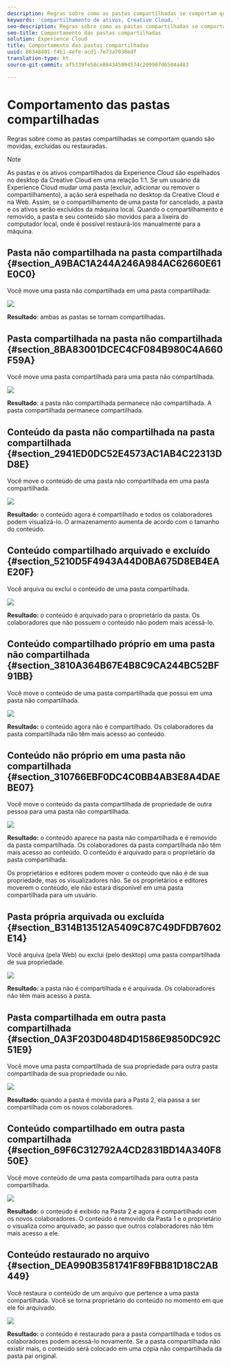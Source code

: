 ```yaml
---
description: Regras sobre como as pastas compartilhadas se comportam quando são movidas, excluídas ou restauradas.
keywords: 'compartilhamento de ativos, Creative Cloud, '
seo-description: Regras sobre como as pastas compartilhadas se comportam quando são movidas, excluídas ou restauradas.
seo-title: Comportamento das pastas compartilhadas
solution: Experience Cloud
title: Comportamento das pastas compartilhadas
uuid: 86348401-f4b1-4efe-acd1-7e73a7030edf
translation-type: ht
source-git-commit: af5339fe58ce884345804574c209907d6504a483

---
```



# Comportamento das pastas compartilhadas

Regras sobre como as pastas compartilhadas se comportam quando são movidas, excluídas ou restauradas.

>[!NOTE]
>
>As pastas e os ativos compartilhados da Experience Cloud são espelhados no desktop da Creative Cloud em uma relação 1:1. Se um usuário da Experience Cloud mudar uma pasta (excluir, adicionar ou remover o compartilhamento), a ação será espelhada no desktop da Creative Cloud e na Web. Assim, se o compartilhamento de uma pasta for cancelado, a pasta e os ativos serão excluídos da máquina local. Quando o compartilhamento é removido, a pasta e seu conteúdo são movidos para a lixeira do computador local, onde é possível restaurá-los manualmente para a máquina.

## Pasta não compartilhada na pasta compartilhada {#section_A9BAC1A244A246A984AC62660E61E0C0}

Você move uma pasta não compartilhada em uma pasta compartilhada:

![](assets/01_assets_move.png)

**Resultado**: ambas as pastas se tornam compartilhadas.

## Pasta compartilhada na pasta não compartilhada {#section_8BA83001DCEC4CF084B980C4A660F59A}

Você move uma pasta compartilhada para uma pasta não compartilhada.

![](assets/02_assets_move.png)

**Resultado**: a pasta não compartilhada permanece não compartilhada. A pasta compartilhada permanece compartilhada.

## Conteúdo da pasta não compartilhada na pasta compartilhada {#section_2941ED0DC52E4573AC1AB4C22313DD8E}

Você move o conteúdo de uma pasta não compartilhada em uma pasta compartilhada.

![](assets/03_assets_move.png)

**Resultado:** o conteúdo agora é compartilhado e todos os colaboradores podem visualizá-lo. O armazenamento aumenta de acordo com o tamanho do conteúdo.

## Conteúdo compartilhado arquivado e excluído {#section_5210D5F4943A44D0BA675D8EB4EAE20F}

Você arquiva ou exclui o conteúdo de uma pasta compartilhada.

![](assets/04_assets_move.png)

**Resultado:** o conteúdo é arquivado para o proprietário da pasta. Os colaboradores que não possuem o conteúdo não podem mais acessá-lo.

## Conteúdo compartilhado próprio em uma pasta não compartilhada {#section_3810A364B67E4B8C9CA244BC52BF91BB}

Você move o conteúdo de uma pasta compartilhada que possui em uma pasta não compartilhada.

![](assets/05_assets_move.png)

**Resultado:** o conteúdo agora não é compartilhado. Os colaboradores da pasta compartilhada não têm mais acesso ao conteúdo.

## Conteúdo não próprio em uma pasta não compartilhada {#section_310766EBF0DC4C0BB4AB3E8A4DAEBE07}

Você move o conteúdo da pasta compartilhada de propriedade de outra pessoa para uma pasta não compartilhada.

![](assets/06_assets_move.png)

**Resultado:** o conteúdo aparece na pasta não compartilhada e é removido da pasta compartilhada. Os colaboradores da pasta compartilhada não têm mais acesso ao conteúdo. O conteúdo é arquivado para o proprietário da pasta compartilhada.

Os proprietários e editores podem mover o conteúdo que não é de sua propriedade, mas os visualizadores não. Se os proprietários e editores moverem o conteúdo, ele não estará disponível em uma pasta compartilhada para um usuário.

## Pasta própria arquivada ou excluída {#section_B314B13512A5409C87C49DFDB7602E14}

Você arquiva (pela Web) ou exclui (pelo desktop) uma pasta compartilhada de sua propriedade.

![](assets/07_assets_move.png)

**Resultado:** a pasta não é compartilhada e é arquivada. Os colaboradores não têm mais acesso à pasta.

## Pasta compartilhada em outra pasta compartilhada {#section_0A3F203D048D4D1586E9850DC92C51E9}

Você move uma pasta compartilhada de sua propriedade para outra pasta compartilhada de sua propriedade ou não.

![](assets/09_assets_move.png)

**Resultado:** quando a pasta é movida para a Pasta 2, ela passa a ser compartilhada com os novos colaboradores.

## Conteúdo compartilhado em outra pasta compartilhada {#section_69F6C312792A4CD2831BD14A340F850E}

Você move conteúdo de uma pasta compartilhada para outra pasta compartilhada.

![](assets/11_assets_move.png)

**Resultado:** o conteúdo é exibido na Pasta 2 e agora é compartilhado com os novos colaboradores. O conteúdo é removido da Pasta 1 e o proprietário o visualiza como arquivado, ao passo que outros colaboradores não têm mais acesso a ele.

## Conteúdo restaurado no arquivo {#section_DEA990B3581741F89FBB81D18C2AB449}

Você restaura o conteúdo de um arquivo que pertence a uma pasta compartilhada. Você se torna proprietário do conteúdo no momento em que ele foi arquivado.

![](assets/12_assets_move.png)

**Resultado:** o conteúdo é restaurado para a pasta compartilhada e todos os colaboradores podem acessá-lo novamente. Se a pasta compartilhada não existir mais, o conteúdo será colocado em uma cópia não compartilhada da pasta pai original.
